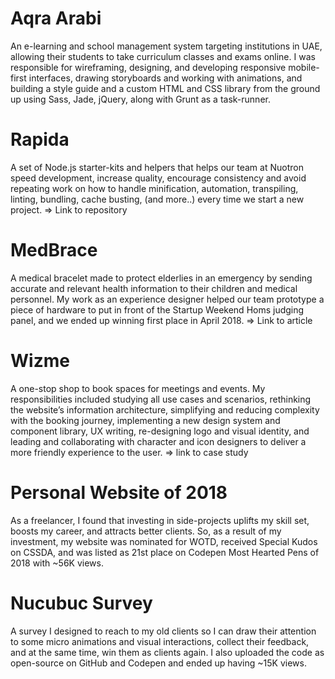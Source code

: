 # Aqra Arabi
An e-learning and school management system targeting institutions in UAE, allowing their students to take curriculum classes and exams online. I was responsible for wireframing, designing, and developing responsive mobile-first interfaces, drawing storyboards and working with animations, and building a style guide and a custom HTML and CSS library from the ground up using Sass, Jade, jQuery, along with Grunt as a task-runner.

# Rapida
A set of Node.js starter-kits and helpers that helps our team at Nuotron speed development, increase quality, encourage consistency and avoid repeating work on how to handle minification, automation, transpiling, linting, bundling, cache busting, (and more..) every time we start a new project.
=> Link to repository

# MedBrace
A medical bracelet made to protect elderlies in an emergency by sending accurate and relevant health information to their children and medical personnel. My work as an experience designer helped our team prototype a piece of hardware to put in front of the Startup Weekend Homs judging panel, and we ended up winning first place in April 2018.
=> Link to article

# Wizme
A one-stop shop to book spaces for meetings and events. My responsibilities included studying all use cases and scenarios, rethinking the website’s information architecture, simplifying and reducing complexity with the booking journey, implementing a new design system and component library, UX writing, re-designing logo and visual identity, and leading and collaborating with character and icon designers to deliver a more friendly experience to the user.
=> link to case study

# Personal Website of 2018
As a freelancer, I found that investing in side-projects uplifts my skill set, boosts my career, and attracts better clients. So, as a result of my investment, my website was nominated for WOTD, received Special Kudos on CSSDA, and was listed as 21st place on Codepen Most Hearted Pens of 2018 with ~56K views.

# Nucubuc Survey
A survey I designed to reach to my old clients so I can draw their attention to some micro animations and visual interactions, collect their feedback, and at the same time, win them as clients again. I also uploaded the code as open-source on GitHub and Codepen and ended up having ~15K views.
